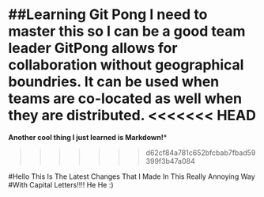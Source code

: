 ##Learning Git Pong
I need to master this so I can be a good team leader
GitPong allows for collaboration without geographical boundries.
It can be used when teams are co-located as well when they are distributed.
<<<<<<< HEAD
=======
**Another cool thing I just learned is Markdown!***
>>>>>>> d62cf84a781c652bfcbab7fbad59399f3b47a084

#Hello This Is The Latest Changes That I Made In This Really Annoying Way
#With Capital Letters!!!! He He :)
